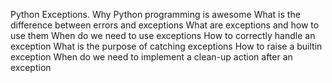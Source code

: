 Python Exceptions.
Why Python programming is awesome
What is the difference between errors and exceptions
What are exceptions and how to use them
When do we need to use exceptions
How to correctly handle an exception
What is the purpose of catching exceptions
How to raise a builtin exception
When do we need to implement a clean-up action after an exception
